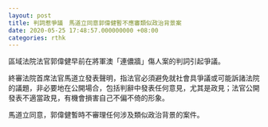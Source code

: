 ```yaml
---
layout: post
title: 判詞惹爭議　馬道立同意郭偉健暫不應審類似政治背景案
date: 2020-05-25 17:48:57.000000000 +08:00
categories: rthk
---
```


區域法院法官郭偉健早前在將軍澳「連儂牆」傷人案的判詞引起爭議。

終審法院首席法官馬道立發表聲明，指法官必須避免就社會具爭議或可能訴諸法院的議題，非必要地在公開場合，包括判辭中發表任何意見，尤其是政見；法官公開發表不適當政見，有機會損害自己不偏不倚的形象。

馬道立同意，郭偉健暫時不審理任何涉及類似政治背景的案件。
